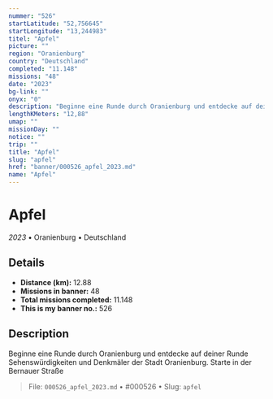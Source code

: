 ```yaml
---
nummer: "526"
startLatitude: "52,756645"
startLongitude: "13,244983"
titel: "Apfel"
picture: ""
region: "Oranienburg"
country: "Deutschland"
completed: "11.148"
missions: "48"
date: "2023"
bg-link: ""
onyx: "0"
description: "Beginne eine Runde durch Oranienburg und entdecke auf deiner Runde Sehenswürdigkeiten und Denkmäler der Stadt Oranienburg. Starte in der Bernauer Straße"
lengthKMeters: "12,88"
umap: ""
missionDay: ""
notice: ""
trip: ""
title: "Apfel"
slug: "apfel"
href: "banner/000526_apfel_2023.md"
name: "Apfel"
---
```

# Apfel

*2023* • Oranienburg • Deutschland





## Details
- **Distance (km):** 12.88
- **Missions in banner:** 48
- **Total missions completed:** 11.148
- **This is my banner no.:** 526



## Description
Beginne eine Runde durch Oranienburg und entdecke auf deiner Runde Sehenswürdigkeiten und Denkmäler der Stadt Oranienburg. Starte in der Bernauer Straße




> File: `000526_apfel_2023.md`
> • #000526
> • Slug: `apfel`
